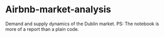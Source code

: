 # Airbnb-market-analysis
Demand and supply dynamics of the Dublin market.
PS: The notebook is more of a report than a plain code. 
